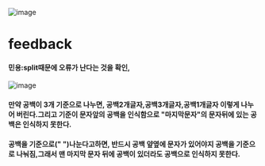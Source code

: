 ![image](https://user-images.githubusercontent.com/104501394/230601307-405d4643-9560-4ce9-8929-f4ee2d53985f.png)
# feedback
#### 민용:split때문에 오류가 난다는 것을 확인,

![image](https://user-images.githubusercontent.com/104501394/230711241-99110fc6-4e96-4c13-b13f-01e22811cbf1.png)
#### 만약 공백이 3개 기준으로 나누면, 공백2개글자,공백3개글자,공백1개글자 이렇게 나누어 버린다.그리고 기준이 문자앞의 공백을 인식함으로 "마지막문자"의 문자뒤에 있는 공백은 인식하지 못한다.
#### 공백을 기준으로(" ")나눈다고하면, 반드시 공백 얖옆에 문자가 있어야지 공백을 기준으로 나눠짐,그래서 맨 마지막 문자 뒤에 공백이 있더라도 공백으로 인식하지 못한다.

